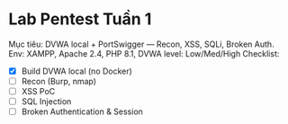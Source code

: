 # Lab Pentest Tuần 1
Mục tiêu: DVWA local + PortSwigger — Recon, XSS, SQLi, Broken Auth.
Env: XAMPP, Apache 2.4, PHP 8.1, DVWA level: Low/Med/High
Checklist:
- [x] Build DVWA local (no Docker)
- [ ] Recon (Burp, nmap)
- [ ] XSS PoC
- [ ] SQL Injection
- [ ] Broken Authentication & Session
